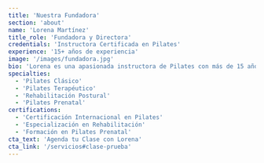 ```yaml
---
title: 'Nuestra Fundadora'
section: 'about'
name: 'Lorena Martínez'
title_role: 'Fundadora y Directora'
credentials: 'Instructora Certificada en Pilates'
experience: '15+ años de experiencia'
image: '/images/fundadora.jpg'
bio: 'Lorena es una apasionada instructora de Pilates con más de 15 años de experiencia en el método original de Joseph Pilates. Su formación en salud y educación le permite crear un ambiente único donde cada estudiante recibe atención personalizada y profesional.'
specialties:
  - 'Pilates Clásico'
  - 'Pilates Terapéutico'
  - 'Rehabilitación Postural'
  - 'Pilates Prenatal'
certifications:
  - 'Certificación Internacional en Pilates'
  - 'Especialización en Rehabilitación'
  - 'Formación en Pilates Prenatal'
cta_text: 'Agenda tu Clase con Lorena'
cta_link: '/servicios#clase-prueba'
---
```

